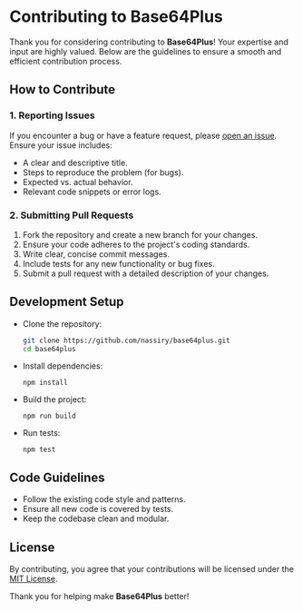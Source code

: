 # Contributing to Base64Plus

Thank you for considering contributing to **Base64Plus**! Your expertise and input are highly valued. Below are the guidelines to ensure a smooth and efficient contribution process.

## How to Contribute

### 1. Reporting Issues
If you encounter a bug or have a feature request, please [open an issue](https://github.com/nassiry/base64plus/issues). Ensure your issue includes:
- A clear and descriptive title.
- Steps to reproduce the problem (for bugs).
- Expected vs. actual behavior.
- Relevant code snippets or error logs.

### 2. Submitting Pull Requests
1. Fork the repository and create a new branch for your changes.
2. Ensure your code adheres to the project's coding standards.
3. Write clear, concise commit messages.
4. Include tests for any new functionality or bug fixes.
5. Submit a pull request with a detailed description of your changes.

## Development Setup

- Clone the repository:
   ```sh
   git clone https://github.com/nassiry/base64plus.git
   cd base64plus
   ```
- Install dependencies:
    ```shell
    npm install
    ```
- Build the project:
    ```shell
    npm run build
    ```
- Run tests:
    ```shell
    npm test
    ```
## Code Guidelines
- Follow the existing code style and patterns.
- Ensure all new code is covered by tests. 
- Keep the codebase clean and modular.

## License
By contributing, you agree that your contributions will be licensed under the [MIT License](LICENSE).

Thank you for helping make **Base64Plus** better!